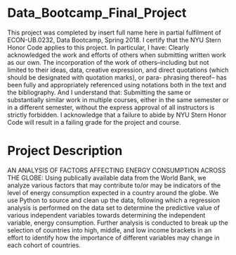 # Data_Bootcamp_Final_Project


This project was completed by insert full name here in partial fulfilment of ECON-UB.0232, Data Bootcamp, Spring 2018. I certify that the NYU Stern Honor Code applies to this project. In particular, I have:
Clearly acknowledged the work and efforts of others when submitting written work as our own. The incorporation of the work of others–including but not limited to their ideas, data, creative expression, and direct quotations (which should be designated with quotation marks), or para- phrasing thereof– has been fully and appropriately referenced using notations both in the text and the bibliography.
And I understand that:
Submitting the same or substantially similar work in multiple courses, either in the same semester or in a different semester, without the express approval of all instructors is strictly forbidden.
I acknowledge that a failure to abide by NYU Stern Honor Code will result in a failing grade for the project and course.

# Project Description

AN ANALYSIS OF  FACTORS AFFECTING ENERGY CONSUMPTION ACROSS THE GLOBE: Using publically available data from the World Bank, we analyze various factors that may contribute to/or may be indicators of the level of energy consumption expected in a country around the globe. We use Python to source and clean up the data, following which a regression analysis is performed on the data set to determine the predictive value of various independent variables towards determining the independent variable, energy consumption. Further analysis is conducted to break up the selection of countries into high, middle, and low income brackets in an effort to identify how the importance of different variables may change in each cohort of countries. 
